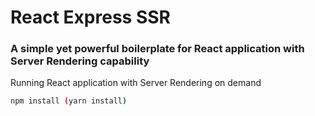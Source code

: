 # React Express SSR #

### A simple yet powerful boilerplate for React application with Server Rendering capability ###

Running React application with Server Rendering on demand

````bash
npm install (yarn install)
````